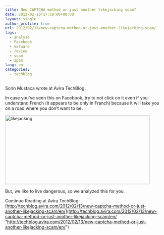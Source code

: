 ```yaml
---
title: New CAPTCHA method or just another likejacking scam?
date: 2012-02-13T17:19:00+00:00
layout: single
author_profile: true
url: 2012/02/13/new-captcha-method-or-just-another-likejacking-scam/
tags:
  - analyze
  - Facebook
  - malware
  - review
  - scam
  - spam
lang: en
categories: 
  - techblog
---
```

Sorin Mustaca wrote at Avira TechBlog: 

In case you’ve seen this on Facebook, try to not click on it even if you understand French (it appears to be only in Franch) because it will take you on a road where you don’t want to be. 

[<img title="likejacking" border="0" alt="likejacking" src="http://lh4.ggpht.com/-CBqHxABjhtw/Tzk_JG3mXFI/AAAAAAAAEwQ/yPjcasqtAPQ/likejacking_thumb%25255B1%25255D.png?imgmax=800" width="466" height="223" />](http://lh4.ggpht.com/-w1gAni39XUs/Tzk_EqGw5bI/AAAAAAAAEwI/eZc6TJv5QkA/s1600-h/likejacking%25255B3%25255D.png) 

But, we like to live dangerous, so we analyzed this for you. 

Continue Reading at Avira TechBlog: [http://techblog.avira.com/2012/02/13/new-captcha-method-or-just-another-likejacking-scam/en/](http://techblog.avira.com/2012/02/13/new-captcha-method-or-just-another-likejacking-scam/en/ "http://techblog.avira.com/2012/02/13/new-captcha-method-or-just-another-likejacking-scam/en/")